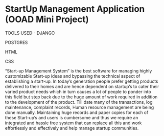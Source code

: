 # StartUp Management Application (OOAD Mini Project)

TOOLS USED -
DJANGO

POSTGRES

HTML

CSS

“Start-up Management System” is the best software for managing highly customizable Start-up
ideas and bypassing the technical aspect of establishing a start-up. In today’s generation
people prefer getting products delivered to their homes and are hence dependent on startup’s
to cater their varied product needs which in turn causes a lot of people to ponder into this field
but step back due to the huge amount of work required in addition to the development of the
product. Till date many of the transactions, log maintenance, complaint records, Human
resource management are being done manually. Maintaining huge records and paper copies
for each of these Start-up’s and users is cumbersome and thus we require an integrated and
hassle free system that can replace all this and work effortlessly and effectively and help
manage startup communities.



